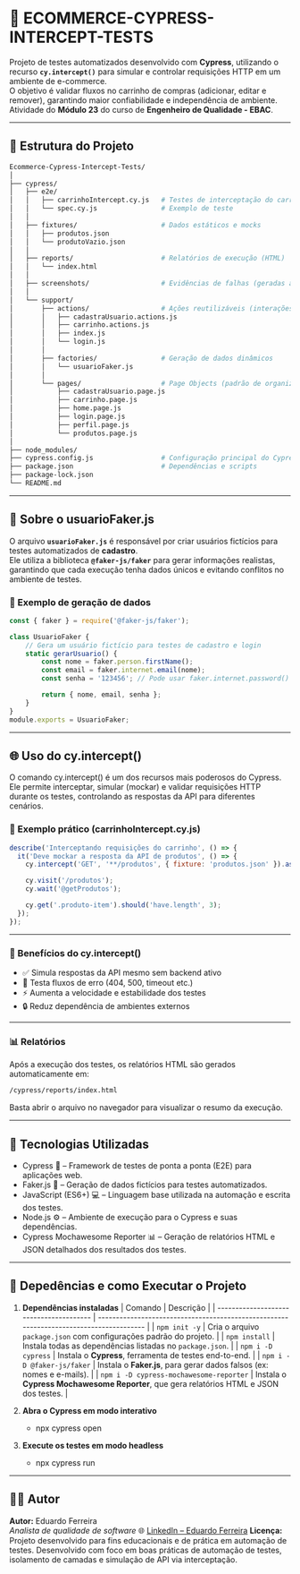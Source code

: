 # 🛒 ECOMMERCE-CYPRESS-INTERCEPT-TESTS

Projeto de testes automatizados desenvolvido com **Cypress**, utilizando o recurso **`cy.intercept()`** para simular e controlar requisições HTTP em um ambiente de e-commerce.  
O objetivo é validar fluxos no carrinho de compras (adicionar, editar e remover), garantindo maior confiabilidade e independência de ambiente.  
Atividade do **Módulo 23** do curso de **Engenheiro de Qualidade - EBAC**.

---

## 📁 Estrutura do Projeto

```bash
Ecommerce-Cypress-Intercept-Tests/
│
├── cypress/
│   ├── e2e/
│   │   ├── carrinhoIntercept.cy.js   # Testes de interceptação do carrinho
│   │   └── spec.cy.js                # Exemplo de teste
│   │
│   ├── fixtures/                     # Dados estáticos e mocks
│   │   ├── produtos.json
│   │   └── produtoVazio.json
│   │
│   ├── reports/                      # Relatórios de execução (HTML)
│   │   └── index.html
│   │
│   ├── screenshots/                  # Evidências de falhas (geradas automaticamente)
│   │
│   └── support/
│       ├── actions/                  # Ações reutilizáveis (interações com o sistema)
│       │   ├── cadastraUsuario.actions.js
│       │   ├── carrinho.actions.js
│       │   ├── index.js
│       │   └── login.js
│       │
│       ├── factories/                # Geração de dados dinâmicos
│       │   └── usuarioFaker.js
│       │
│       └── pages/                    # Page Objects (padrão de organização)
│           ├── cadastraUsuario.page.js
│           ├── carrinho.page.js
│           ├── home.page.js
│           ├── login.page.js
│           ├── perfil.page.js
│           └── produtos.page.js
│
├── node_modules/
├── cypress.config.js                 # Configuração principal do Cypress
├── package.json                      # Dependências e scripts
├── package-lock.json
└── README.md

```
---

## 🧠 Sobre o usuarioFaker.js

O arquivo **`usuarioFaker.js`** é responsável por criar usuários fictícios para testes automatizados de **cadastro**.  
Ele utiliza a biblioteca **`@faker-js/faker`** para gerar informações realistas, garantindo que cada execução tenha dados únicos e evitando conflitos no ambiente de testes.

### 🔹 Exemplo de geração de dados
```javascript
const { faker } = require('@faker-js/faker');

class UsuarioFaker {
    // Gera um usuário fictício para testes de cadastro e login
    static gerarUsuario() {
        const nome = faker.person.firstName();
        const email = faker.internet.email(nome);
        const senha = '123456'; // Pode usar faker.internet.password() para mais realismo

        return { nome, email, senha };
    }
}
module.exports = UsuarioFaker;
```
---

## 🌐 Uso do cy.intercept()

O comando cy.intercept() é um dos recursos mais poderosos do Cypress.
Ele permite interceptar, simular (mockar) e validar requisições HTTP durante os testes, controlando as respostas da API para diferentes cenários.

### 🔹 Exemplo prático (carrinhoIntercept.cy.js)
```javascript
describe('Interceptando requisições do carrinho', () => {
  it('Deve mockar a resposta da API de produtos', () => {
    cy.intercept('GET', '**/produtos', { fixture: 'produtos.json' }).as('getProdutos');

    cy.visit('/produtos');
    cy.wait('@getProdutos');

    cy.get('.produto-item').should('have.length', 3);
  });
});
```
---

### 🔹 Benefícios do cy.intercept()

- ✅ Simula respostas da API mesmo sem backend ativo
- 🧪 Testa fluxos de erro (404, 500, timeout etc.)
- ⚡ Aumenta a velocidade e estabilidade dos testes
- 🔒 Reduz dependência de ambientes externos

---

### 📊 Relatórios

Após a execução dos testes, os relatórios HTML são gerados automaticamente em:
```bash
/cypress/reports/index.html
```
Basta abrir o arquivo no navegador para visualizar o resumo da execução.

--- 

## 🧩 Tecnologias Utilizadas

- Cypress 🧪 – Framework de testes de ponta a ponta (E2E) para aplicações web.
- Faker.js 👤 – Geração de dados fictícios para testes automatizados.
- JavaScript (ES6+) 💻 – Linguagem base utilizada na automação e escrita dos testes.
- Node.js ⚙️ – Ambiente de execução para o Cypress e suas dependências.
- Cypress Mochawesome Reporter 📊 – Geração de relatórios HTML e JSON detalhados dos resultados dos testes.

--- 

## 🚀 Depedências e como Executar o Projeto

1. **Dependências instaladas**
| Comando                                 | Descrição                                                                               |
| --------------------------------------- | --------------------------------------------------------------------------------------- |
| `npm init -y`                           | Cria o arquivo `package.json` com configurações padrão do projeto.                      |
| `npm install`                           | Instala todas as dependências listadas no `package.json`.                               |
| `npm i -D cypress`                      | Instala o **Cypress**, ferramenta de testes end-to-end.                                 |
| `npm i -D @faker-js/faker`              | Instala o **Faker.js**, para gerar dados falsos (ex: nomes e e-mails).                  |
| `npm i -D cypress-mochawesome-reporter` | Instala o **Cypress Mochawesome Reporter**, que gera relatórios HTML e JSON dos testes. |

   
2. **Abra o Cypress em modo interativo**
    - npx cypress open
3. **Execute os testes em modo headless**
    - npx cypress run
 
---

## 👨‍💻 Autor

**Autor:** Eduardo Ferreira  
*Analista de qualidade de software*
🌐 [LinkedIn – Eduardo Ferreira](https://www.linkedin.com/in/edufgs/)
**Licença:** Projeto desenvolvido para fins educacionais e de prática em automação de testes.
Desenvolvido com foco em boas práticas de automação de testes, isolamento de camadas e simulação de API via interceptação.